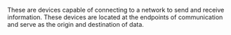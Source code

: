 These are devices capable of connecting to a network to send and receive information. These devices are located at the endpoints of communication and serve as the origin and destination of data.